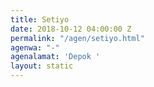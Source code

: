 ```yaml
---
title: Setiyo
date: 2018-10-12 04:00:00 Z
permalink: "/agen/setiyo.html"
agenwa: "-"
agenalamat: 'Depok '
layout: static
---
```


